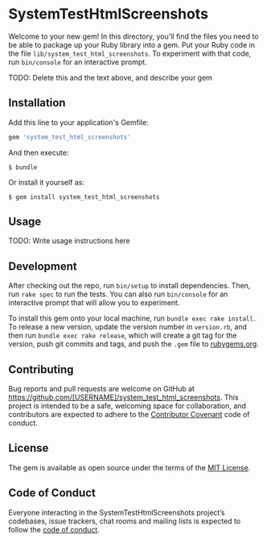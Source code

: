 # SystemTestHtmlScreenshots

Welcome to your new gem! In this directory, you'll find the files you need to be able to package up your Ruby library into a gem. Put your Ruby code in the file `lib/system_test_html_screenshots`. To experiment with that code, run `bin/console` for an interactive prompt.

TODO: Delete this and the text above, and describe your gem

## Installation

Add this line to your application's Gemfile:

```ruby
gem 'system_test_html_screenshots'
```

And then execute:

    $ bundle

Or install it yourself as:

    $ gem install system_test_html_screenshots

## Usage

TODO: Write usage instructions here

## Development

After checking out the repo, run `bin/setup` to install dependencies. Then, run `rake spec` to run the tests. You can also run `bin/console` for an interactive prompt that will allow you to experiment.

To install this gem onto your local machine, run `bundle exec rake install`. To release a new version, update the version number in `version.rb`, and then run `bundle exec rake release`, which will create a git tag for the version, push git commits and tags, and push the `.gem` file to [rubygems.org](https://rubygems.org).

## Contributing

Bug reports and pull requests are welcome on GitHub at https://github.com/[USERNAME]/system_test_html_screenshots. This project is intended to be a safe, welcoming space for collaboration, and contributors are expected to adhere to the [Contributor Covenant](http://contributor-covenant.org) code of conduct.

## License

The gem is available as open source under the terms of the [MIT License](https://opensource.org/licenses/MIT).

## Code of Conduct

Everyone interacting in the SystemTestHtmlScreenshots project’s codebases, issue trackers, chat rooms and mailing lists is expected to follow the [code of conduct](https://github.com/[USERNAME]/system_test_html_screenshots/blob/master/CODE_OF_CONDUCT.md).
